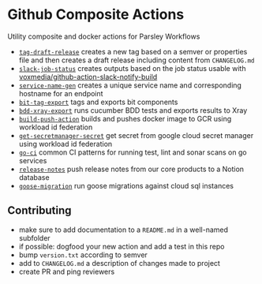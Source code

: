# Github Composite Actions

Utility composite and docker actions for Parsley Workflows

- [`tag-draft-release`](./tag-draft-release/README.md) creates a new tag based on a semver or properties file and then creates a draft release including content from `CHANGELOG.md`
- [`slack-job-status`](./slack-job-status/README.md) creates outputs based on the job status usable with [voxmedia/github-action-slack-notify-build](https://github.com/voxmedia/github-action-slack-notify-build)
- [`service-name-gen`](./service-name-gen/README.md) creates a unique service name and corresponding hostname for an endpoint
- [`bit-tag-export`](./bit-tag-export/README.md) tags and exports bit components
- [`bdd-xray-export`](./bdd-xray-export/README.md) runs cucumber BDD tests and exports results to Xray
- [`build-push-action`](./build-push-action/README.md) builds and pushes docker image to GCR using workload id federation
- [`get-secretmanager-secret`](./get-secretmanager-secret/README.md) get secret from google cloud secret manager using workload id federation
- [`go-ci`](./go-ci/README.md) common CI patterns for running test, lint and sonar scans on go services
- [`release-notes`](./release-notes/README.md) push release notes from our core products to a Notion database
- [`goose-migration`](./goose-migration/README.md) run goose migrations against cloud sql instances

## Contributing

- make sure to add documentation to a `README.md` in a well-named subfolder
- if possible: dogfood your new action and add a test in this repo
- bump `version.txt` according to semver
- add to `CHANGELOG.md` a description of changes made to project
- create PR and ping reviewers
